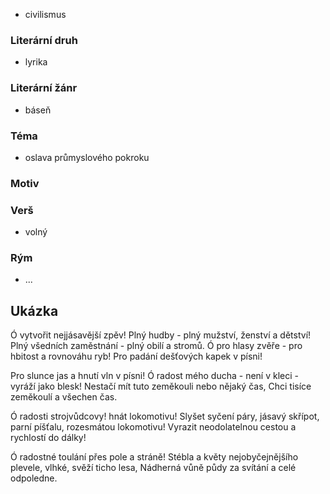 - civilismus
### Literární druh
- lyrika
### Literární žánr
- báseň
### Téma
- oslava průmyslového pokroku
### Motiv
### Verš
- volný
### Rým
- ...
## Ukázka
Ó vytvořit nejjásavější zpěv!
Plný hudby - plný mužství, ženství a dětství!
Plný všedních zaměstnání - plný obilí a stromů.
Ó pro hlasy zvěře - pro hbitost a rovnováhu ryb!
Pro padání dešťových kapek v písni!

Pro slunce jas a hnutí vln v písni!
Ó radost mého ducha - není v kleci - vyráží jako blesk!
Nestačí mít tuto zeměkouli nebo nějaký čas,
Chci tisíce zeměkoulí a všechen čas.

Ó radosti strojvůdcovy! hnát lokomotivu!
Slyšet syčení páry, jásavý skřípot, parní píšťalu, rozesmátou lokomotivu!
Vyrazit neodolatelnou cestou a rychlostí do dálky!

Ó radostné toulání přes pole a stráně!
Stébla a květy nejobyčejnějšího plevele, vlhké, svěží ticho lesa,
Nádherná vůně půdy za svítání a celé odpoledne.